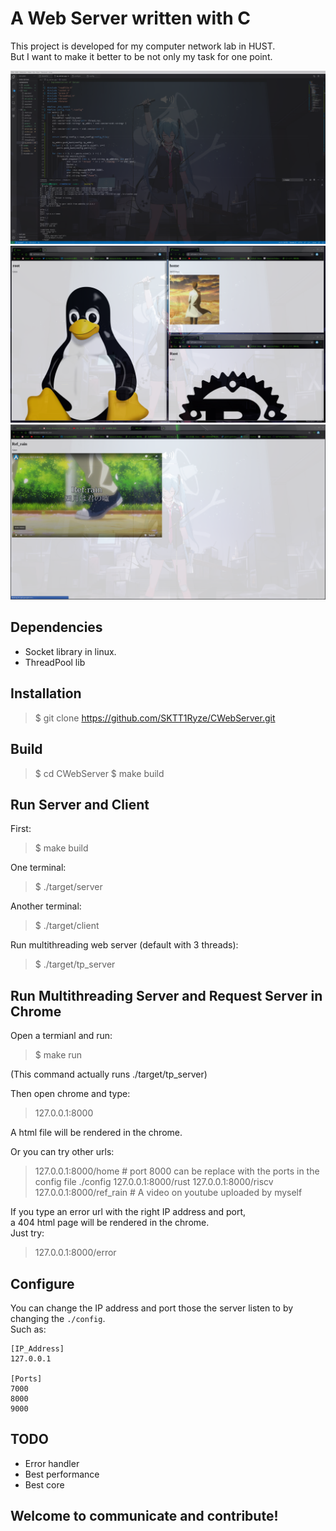 # A Web Server written with C
This project is developed for my computer network lab in HUST.  
But I want to make it better to be not only my task for one point.  

![compile_run](./img/compile_run.png)  
![web.png](./img/web.png)  
![ref_rain](./img/ref_rain.png)  

## Dependencies
+ Socket library in linux.  
+ ThreadPool lib

## Installation
>\$ git clone https://github.com/SKTT1Ryze/CWebServer.git

## Build
>\$ cd CWebServer
>\$ make build  

## Run Server and Client
First:  
>\$ make build  

One terminal:  
>\$ ./target/server

Another terminal:  
>\$ ./target/client

Run multithreading web server (default with 3 threads):  
>\$ ./target/tp_server  

## Run Multithreading Server and Request Server in Chrome
Open a termianl and run:  
>\$ make run

(This command actually runs ./target/tp_server)  

Then open chrome and type:  
> 127.0.0.1:8000

A html file will be rendered in the chrome.  

Or you can try other urls:  
> 127.0.0.1:8000/home # port 8000 can be replace with the ports in the config file ./config
> 127.0.0.1:8000/rust
> 127.0.0.1:8000/riscv
> 127.0.0.1:8000/ref_rain # A video on youtube uploaded by myself

If you type an error url with the right IP address and port,  
a 404 html page will be rendered in the chrome.  
Just try:  
> 127.0.0.1:8000/error

## Configure
You can change the IP address and port those the server listen to by changing the `./config`.  
Such as:  
```
[IP_Address]
127.0.0.1

[Ports]
7000
8000
9000
```
## TODO
+ Error handler
+ Best performance
+ Best core

## **Welcome to communicate and contribute!**
